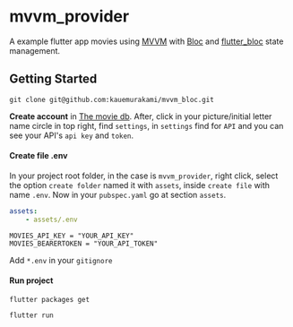 # mvvm_provider

A example flutter app movies using [MVVM](https://learn.microsoft.com/pt-br/windows/uwp/data-binding/data-binding-and-mvvm) with [Bloc](https://pub.dev/packages/bloc) and [flutter_bloc](https://pub.dev/packages/flutter_bloc) state management.

## Getting Started

`git clone git@github.com:kauemurakami/mvvm_bloc.git`
<br/>

**Create account** in [The movie db](https://www.themoviedb.org/).
After, click in your picture/initial letter name circle in top right, find `settings`, in `settings` find for `API` and you can see your API's `api key` and `token`.
<br/>

#### Create file .env
In your project root folder, in the case is `mvvm_provider`, right click, select the option `create folder` named it with `assets`, inside `create file` with name `.env`. Now in your `pubspec.yaml` go at section `assets`.
```yaml
assets:
    - assets/.env
```
```.env
MOVIES_API_KEY = "YOUR_API_KEY"
MOVIES_BEARERTOKEN = "YOUR_API_TOKEN"
```
Add `*.env` in your `gitignore`

#### Run project

`flutter packages get`
<br/>

`flutter run`
